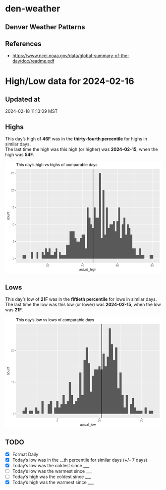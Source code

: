 # den-weather


## Denver Weather Patterns

## References

- <https://www.ncei.noaa.gov/data/global-summary-of-the-day/doc/readme.pdf>

# High/Low data for 2024-02-16

## Updated at

2024-02-18 11:13:09 MST

## Highs

This day’s high of **46F** was in the **thirty-fourth percentile** for
highs in similar days.  
The last time the high was this high (or higher) was **2024-02-15**,
when the high was **54F**.

![](readme_files/figure-commonmark/unnamed-chunk-4-1.png)

## Lows

This day’s low of **21F** was in the **fiftieth percentile** for lows in
similar days.  
The last time the low was this low (or lower) was **2024-02-15**, when
the low was **21F**.

![](readme_files/figure-commonmark/unnamed-chunk-6-1.png)

## TODO

- [x] Format Daily
- [x] Today’s low was in the \_\_th percentile for similar days (+/- 7
  days)
- [x] Today’s low was the coldest since \_\_\_
- [ ] Today’s low was the warmest since \_\_\_
- [ ] Today’s high was the coldest since \_\_\_
- [x] Today’s high was the warmest since \_\_\_
